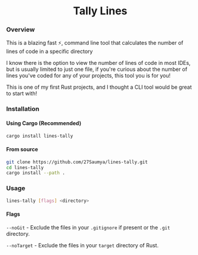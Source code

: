 <h1 align="center">Tally Lines</h1>

### Overview

This is a blazing fast ⚡, command line tool that calculates the number of lines of code in a specific directory

I know there is the option to view the number of lines of code in most IDEs, but is usually limited to just one file, if you're curious about the number of lines you've coded for any of your projects, this tool you is for you!

This is one of my first Rust projects, and I thought a CLI tool would be great to start with!

### Installation

#### Using Cargo (Recommended)

```bash
cargo install lines-tally
```

#### From source

```bash
git clone https://github.com/27Saumya/lines-tally.git
cd lines-tally
cargo install --path .
```

### Usage

```bash
lines-tally [flags] <directory>
```

#### Flags

`--noGit` - Exclude the files in your `.gitignore` if present or the `.git` directory.

`--noTarget` - Exclude the files in your `target` directory of Rust.
